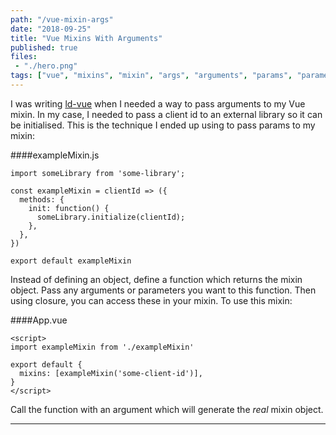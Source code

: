 ```yaml
---
path: "/vue-mixin-args"
date: "2018-09-25"
title: "Vue Mixins With Arguments"
published: true
files:
 - "./hero.png"
tags: ["vue", "mixins", "mixin", "args", "arguments", "params", "parameters", "vuejs", "vue2", "vuejs2"]
---
```


I was writing [ld-vue](https://github.com/yusinto/ld-vue) when I needed a way to pass arguments
to my Vue mixin. In my case, I needed to pass a client id to an external library so it can be
initialised. This is the technique I ended up using to pass params to my mixin:

####exampleMixin.js
```js{6}
import someLibrary from 'some-library';

const exampleMixin = clientId => ({
  methods: {
    init: function() {
      someLibrary.initialize(clientId);
    },
  },
})

export default exampleMixin
```

Instead of defining an object, define a function which returns the mixin object. Pass any
arguments or parameters you want to this function. Then using closure, you can access these
in your mixin. To use this mixin:

####App.vue
```js{5}
<script>
import exampleMixin from './exampleMixin'

export default {
  mixins: [exampleMixin('some-client-id')],
}
</script>
```

Call the function with an argument which will generate the *real* mixin object.

---------------------------------------------------------------------------------------
